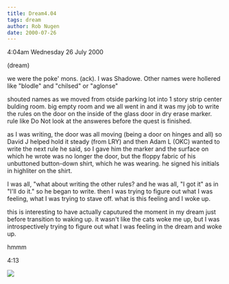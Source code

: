 ```yaml
---
title: Dream4.04
tags: dream
author: Rob Nugen
date: 2000-07-26
---
```


<p class=date>4:04am Wednesday 26 July 2000</p>

<p class=note>(dream)</p>

<p class=dream>we were the poke' mons. (ack).  I was Shadowe.  Other names were hollered like "blodle" and "chilsed" or "aglonse"

<p class=dream>shouted names as we  moved from otside parking lot into 1 story strip center bulding room.  big empty room and we all went in and it was my job to write the rules on the door on the inside of the glass door in dry erase marker.  rule like Do Not look at the answeres before the quest is finished.

<p class=dream>as I was writing, the door was all moving (being a door on hinges and all) so David J helped hold it steady  (from LRY)  and then Adam L (OKC) wanted to write the next rule he said, so I gave him the marker and the surface on which he wrote was no longer the door, but the floppy  fabric of his unbuttoned button-down shirt, which he was wearing.  he signed his initials in highliter on the shirt.

<p class=dream>I was all, "what about writing the other rules? and he was all, "I got it" as in "I'll do it."  so he began to write.  then I was trying to figure out what I was feeling, what I was trying to stave off.  what is this feeling and I woke up.

<p>this is interesting to have actually caputured the moment in my dream just before transition to waking up.  it wasn't like the cats woke me up, but I was introspectively trying to figure out what I was feeling in the dream and woke up.

<p>hmmm

<p class=date>4:13</p>

<p><img src="/images/rob/wL-ROB.gif">

